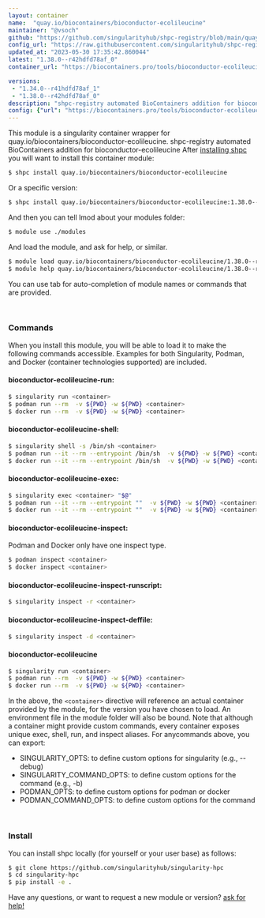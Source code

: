 ```yaml
---
layout: container
name:  "quay.io/biocontainers/bioconductor-ecolileucine"
maintainer: "@vsoch"
github: "https://github.com/singularityhub/shpc-registry/blob/main/quay.io/biocontainers/bioconductor-ecolileucine/container.yaml"
config_url: "https://raw.githubusercontent.com/singularityhub/shpc-registry/main/quay.io/biocontainers/bioconductor-ecolileucine/container.yaml"
updated_at: "2023-05-30 17:35:42.860044"
latest: "1.38.0--r42hdfd78af_0"
container_url: "https://biocontainers.pro/tools/bioconductor-ecolileucine"

versions:
 - "1.34.0--r41hdfd78af_1"
 - "1.38.0--r42hdfd78af_0"
description: "shpc-registry automated BioContainers addition for bioconductor-ecolileucine"
config: {"url": "https://biocontainers.pro/tools/bioconductor-ecolileucine", "maintainer": "@vsoch", "description": "shpc-registry automated BioContainers addition for bioconductor-ecolileucine", "latest": {"1.38.0--r42hdfd78af_0": "sha256:61e782fba15a6ccf3a068eea72ec3c9f6ea4caaebc1f3112f3c1ccff75223feb"}, "tags": {"1.34.0--r41hdfd78af_1": "sha256:d759edf24ececc2b9796e3abd6b7dc9a1740e03341174a22090650d1d04de085", "1.38.0--r42hdfd78af_0": "sha256:61e782fba15a6ccf3a068eea72ec3c9f6ea4caaebc1f3112f3c1ccff75223feb"}, "docker": "quay.io/biocontainers/bioconductor-ecolileucine"}
---
```


This module is a singularity container wrapper for quay.io/biocontainers/bioconductor-ecolileucine.
shpc-registry automated BioContainers addition for bioconductor-ecolileucine
After [installing shpc](#install) you will want to install this container module:


```bash
$ shpc install quay.io/biocontainers/bioconductor-ecolileucine
```

Or a specific version:

```bash
$ shpc install quay.io/biocontainers/bioconductor-ecolileucine:1.38.0--r42hdfd78af_0
```

And then you can tell lmod about your modules folder:

```bash
$ module use ./modules
```

And load the module, and ask for help, or similar.

```bash
$ module load quay.io/biocontainers/bioconductor-ecolileucine/1.38.0--r42hdfd78af_0
$ module help quay.io/biocontainers/bioconductor-ecolileucine/1.38.0--r42hdfd78af_0
```

You can use tab for auto-completion of module names or commands that are provided.

<br>

### Commands

When you install this module, you will be able to load it to make the following commands accessible.
Examples for both Singularity, Podman, and Docker (container technologies supported) are included.

#### bioconductor-ecolileucine-run:

```bash
$ singularity run <container>
$ podman run --rm  -v ${PWD} -w ${PWD} <container>
$ docker run --rm  -v ${PWD} -w ${PWD} <container>
```

#### bioconductor-ecolileucine-shell:

```bash
$ singularity shell -s /bin/sh <container>
$ podman run --it --rm --entrypoint /bin/sh  -v ${PWD} -w ${PWD} <container>
$ docker run --it --rm --entrypoint /bin/sh  -v ${PWD} -w ${PWD} <container>
```

#### bioconductor-ecolileucine-exec:

```bash
$ singularity exec <container> "$@"
$ podman run --it --rm --entrypoint ""  -v ${PWD} -w ${PWD} <container> "$@"
$ docker run --it --rm --entrypoint ""  -v ${PWD} -w ${PWD} <container> "$@"
```

#### bioconductor-ecolileucine-inspect:

Podman and Docker only have one inspect type.

```bash
$ podman inspect <container>
$ docker inspect <container>
```

#### bioconductor-ecolileucine-inspect-runscript:

```bash
$ singularity inspect -r <container>
```

#### bioconductor-ecolileucine-inspect-deffile:

```bash
$ singularity inspect -d <container>
```



#### bioconductor-ecolileucine

```bash
$ singularity run <container>
$ podman run --rm  -v ${PWD} -w ${PWD} <container>
$ docker run --rm  -v ${PWD} -w ${PWD} <container>
```


In the above, the `<container>` directive will reference an actual container provided
by the module, for the version you have chosen to load. An environment file in the
module folder will also be bound. Note that although a container
might provide custom commands, every container exposes unique exec, shell, run, and
inspect aliases. For anycommands above, you can export:

 - SINGULARITY_OPTS: to define custom options for singularity (e.g., --debug)
 - SINGULARITY_COMMAND_OPTS: to define custom options for the command (e.g., -b)
 - PODMAN_OPTS: to define custom options for podman or docker
 - PODMAN_COMMAND_OPTS: to define custom options for the command

<br>

### Install

You can install shpc locally (for yourself or your user base) as follows:

```bash
$ git clone https://github.com/singularityhub/singularity-hpc
$ cd singularity-hpc
$ pip install -e .
```

Have any questions, or want to request a new module or version? [ask for help!](https://github.com/singularityhub/singularity-hpc/issues)